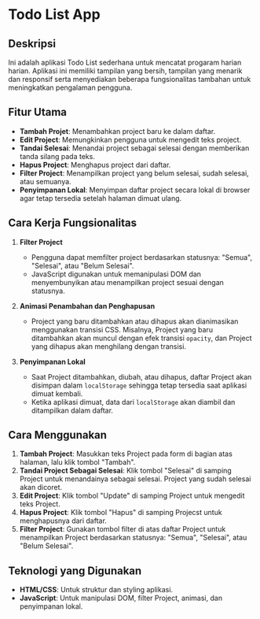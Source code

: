 # Todo List App

## Deskripsi
Ini adalah aplikasi Todo List sederhana untuk mencatat progaram harian harian. Aplikasi ini memiliki tampilan yang bersih, tampilan yang menarik dan responsif serta menyediakan beberapa fungsionalitas tambahan untuk meningkatkan pengalaman pengguna.

## Fitur Utama
- **Tambah Projet**: Menambahkan project baru ke dalam daftar.
- **Edit Project**: Memungkinkan pengguna untuk mengedit teks project.
- **Tandai Selesai**: Menandai project sebagai selesai dengan memberikan tanda silang pada teks.
- **Hapus Project**: Menghapus project dari daftar.
- **Filter Project**: Menampilkan project yang belum selesai, sudah selesai, atau semuanya.
- **Penyimpanan Lokal**: Menyimpan daftar project secara lokal di browser agar tetap tersedia setelah halaman dimuat ulang.

## Cara Kerja Fungsionalitas

1. **Filter Project**
   - Pengguna dapat memfilter project berdasarkan statusnya: "Semua", "Selesai", atau "Belum Selesai".
   - JavaScript digunakan untuk memanipulasi DOM dan menyembunyikan atau menampilkan project sesuai dengan statusnya.

2. **Animasi Penambahan dan Penghapusan**
   - Project yang baru ditambahkan atau dihapus akan dianimasikan menggunakan transisi CSS. Misalnya, Project yang baru ditambahkan akan muncul dengan efek transisi `opacity`, dan Project yang dihapus akan menghilang dengan transisi.

3. **Penyimpanan Lokal**
   - Saat Project ditambahkan, diubah, atau dihapus, daftar Project akan disimpan dalam `localStorage` sehingga tetap tersedia saat aplikasi dimuat kembali.
   - Ketika aplikasi dimuat, data dari `localStorage` akan diambil dan ditampilkan dalam daftar.

## Cara Menggunakan
1. **Tambah Project**: Masukkan teks Project pada form di bagian atas halaman, lalu klik tombol "Tambah".
2. **Tandai Project Sebagai Selesai**: Klik tombol "Selesai" di samping Project untuk menandainya sebagai selesai. Project yang sudah selesai akan dicoret.
3. **Edit Project**: Klik tombol "Update" di samping Project untuk mengedit teks Project.
4. **Hapus Project**: Klik tombol "Hapus" di samping Projecst untuk menghapusnya dari daftar.
5. **Filter Project**: Gunakan tombol filter di atas daftar Project untuk menampilkan Project berdasarkan statusnya: "Semua", "Selesai", atau "Belum Selesai".

## Teknologi yang Digunakan
- **HTML/CSS**: Untuk struktur dan styling aplikasi.
- **JavaScript**: Untuk manipulasi DOM, filter Project, animasi, dan penyimpanan lokal.
